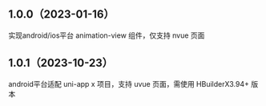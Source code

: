 ## 1.0.0（2023-01-16）
实现android/ios平台 animation-view 组件，仅支持 nvue 页面

## 1.0.1（2023-10-23）
android平台适配 uni-app x 项目，支持 uvue 页面，需使用 HBuilderX3.94+ 版本
